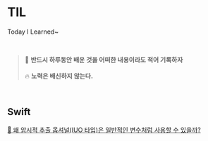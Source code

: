 # TIL
Today I Learned~

<br>

> 📌 **반드시 하루동안 배운 것을 어떠한 내용이라도 적어 기록하자** <br><br>
> 🔥 **노력은 배신하지 않는다.**

<br>

<!--
    1. 노션에 작성한다.
    2. 노션에 작성한 내용을 issue로 만든다.
    3. 만든 issue의 번호를 기억하고 마크다운을 수정한다.
    
    링크: https://github.com/JinUng41/TIL/issues/이슈번호
    하이퍼링크 만들 때: [제목](링크)
-->

## Swift
[🤔 왜 암시적 추출 옵셔널(IUO 타입)은 일반적인 변수처럼 사용할 수 있을까?](https://github.com/JinUng41/TIL/issues/1)
